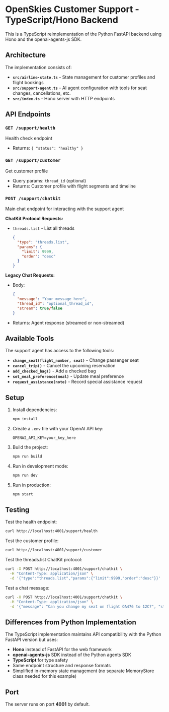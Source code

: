 # OpenSkies Customer Support - TypeScript/Hono Backend

This is a TypeScript reimplementation of the Python FastAPI backend using Hono and the openai-agents-js SDK.

## Architecture

The implementation consists of:

- **`src/airline-state.ts`** - State management for customer profiles and flight bookings
- **`src/support-agent.ts`** - AI agent configuration with tools for seat changes, cancellations, etc.
- **`src/index.ts`** - Hono server with HTTP endpoints

## API Endpoints

### `GET /support/health`

Health check endpoint

- Returns: `{ "status": "healthy" }`

### `GET /support/customer`

Get customer profile

- Query params: `thread_id` (optional)
- Returns: Customer profile with flight segments and timeline

### `POST /support/chatkit`

Main chat endpoint for interacting with the support agent

**ChatKit Protocol Requests:**

- `threads.list` - List all threads
  ```json
  {
    "type": "threads.list",
    "params": {
      "limit": 9999,
      "order": "desc"
    }
  }
  ```

**Legacy Chat Requests:**

- Body:
  ```json
  {
    "message": "Your message here",
    "thread_id": "optional_thread_id",
    "stream": true/false
  }
  ```
- Returns: Agent response (streamed or non-streamed)

## Available Tools

The support agent has access to the following tools:

- **`change_seat(flight_number, seat)`** - Change passenger seat
- **`cancel_trip()`** - Cancel the upcoming reservation
- **`add_checked_bag()`** - Add a checked bag
- **`set_meal_preference(meal)`** - Update meal preference
- **`request_assistance(note)`** - Record special assistance request

## Setup

1. Install dependencies:

   ```bash
   npm install
   ```

2. Create a `.env` file with your OpenAI API key:

   ```
   OPENAI_API_KEY=your_key_here
   ```

3. Build the project:

   ```bash
   npm run build
   ```

4. Run in development mode:

   ```bash
   npm run dev
   ```

5. Run in production:
   ```bash
   npm start
   ```

## Testing

Test the health endpoint:

```bash
curl http://localhost:4001/support/health
```

Test the customer profile:

```bash
curl http://localhost:4001/support/customer
```

Test the threads.list ChatKit protocol:

```bash
curl -X POST http://localhost:4001/support/chatkit \
  -H "Content-Type: application/json" \
  -d '{"type":"threads.list","params":{"limit":9999,"order":"desc"}}'
```

Test a chat message:

```bash
curl -X POST http://localhost:4001/support/chatkit \
  -H "Content-Type: application/json" \
  -d '{"message": "Can you change my seat on flight OA476 to 12C?", "stream": false}'
```

## Differences from Python Implementation

The TypeScript implementation maintains API compatibility with the Python FastAPI version but uses:

- **Hono** instead of FastAPI for the web framework
- **openai-agents-js** SDK instead of the Python agents SDK
- **TypeScript** for type safety
- Same endpoint structure and response formats
- Simplified in-memory state management (no separate MemoryStore class needed for this example)

## Port

The server runs on port **4001** by default.
